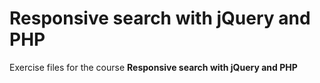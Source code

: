 # Responsive search with jQuery and PHP
Exercise files for the course **Responsive search with jQuery and PHP**
